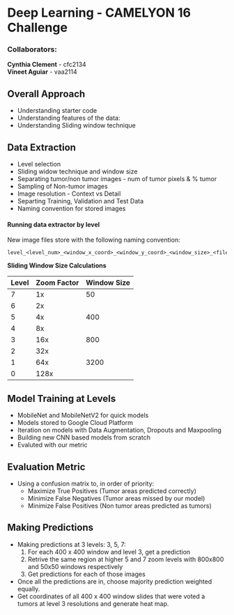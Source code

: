 # Deep Learning - CAMELYON 16 Challenge

### Collaborators:
**Cynthia Clement** - cfc2134   
**Vineet Aguiar** - vaa2114

## Overall Approach
- Understanding starter code
- Understanding features of the data:
- Understanding Sliding window technique

## Data Extraction
- Level selection
- Sliding widow technique and window size
- Separating tumor/non tumor images - num of tumor pixels & % tumor 
- Sampling of Non-tumor images
- Image resolution - Context vs Detail
- Separting Training, Validation and Test Data
- Naming convention for stored images

#### Running data extractor by level
New image files store with the following naming convention:
```
level_<level_num>_<window_x_coord>_<window_y_coord>_<window_size>_<filename>
```

**Sliding Window Size Calculations**

| Level  |   Zoom Factor |  Window Size | 
|---|---|---|
|  7 |  1x |  50  |
|  6 |  2x |   |
|   5|  4x |  400 |
|   4|  8x |   |
|   3|  16x | 800 |
|   2| 32x |   |
|   1|  64x |   3200|
|   0|  128x |   |

## Model Training at Levels
- MobileNet and MobileNetV2 for quick models
- Models stored to Google Cloud Platform
- Iteration on models with Data Augmentation, Dropouts and Maxpooling
- Building new CNN based models from scratch
- Evaluted with our  metric

## Evaluation Metric
- Using a confusion matrix to, in order of priority:
    - Maximize True Positives (Tumor areas predicted correctly)
    - Minimize False Negatives (Tumor areas missed by our model)
    - Minimize False Positives (Non tumor areas predicted as tumors)

## Making Predictions
  - Making predictions at 3 levels: 3, 5, 7:
    1) For each 400 x 400 window and level 3, get a prediction
    2) Retrive the same region at higher 5 and 7 zoom levels with 800x800 and 50x50 windows respectively 
    3) Get predictions for each of those images 
  - Once all the predictions are in, choose majority prediction weighted equally. 
  - Get coordinates of all 400 x 400 window slides that were voted a tumors at level 3 resolutions and generate heat map. 
  
  
  
  
